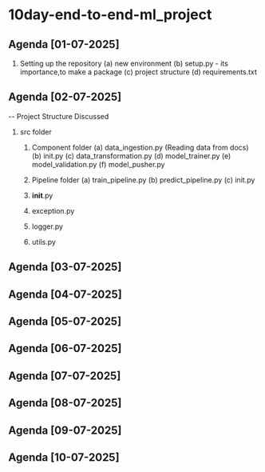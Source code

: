 # 10day-end-to-end-ml_project

## Agenda [01-07-2025]
1. Setting up the repository
   (a) new environment
   (b) setup.py - its importance,to make a package
   (c) project structure
   (d) requirements.txt

## Agenda [02-07-2025]
-- Project Structure Discussed
   1. src folder
      1. Component folder
         (a) data_ingestion.py (Reading data from docs)
         (b) init.py
         (c) data_transformation.py
         (d) model_trainer.py
         (e) model_validation.py
         (f) model_pusher.py
      
      2. Pipeline folder
         (a) train_pipeline.py
         (b) predict_pipeline.py
         (c) init.py

      3. __init__.py

      4. exception.py

      5. logger.py

      6. utils.py

## Agenda [03-07-2025]







## Agenda [04-07-2025]
## Agenda [05-07-2025]
## Agenda [06-07-2025]
## Agenda [07-07-2025]
## Agenda [08-07-2025]
## Agenda [09-07-2025]
## Agenda [10-07-2025]



